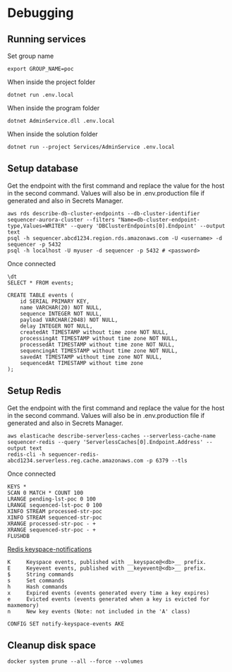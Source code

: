 # Debugging

## Running services

Set group name
```
export GROUP_NAME=poc
```
When inside the project folder
```
dotnet run .env.local
```
When inside the program folder
```
dotnet AdminService.dll .env.local
```
When inside the solution folder
```
dotnet run --project Services/AdminService .env.local
```

## Setup database

Get the endpoint with the first command and replace the value for the host in the second command. Values will also be in .env.production file if generated and also in Secrets Manager.
```
aws rds describe-db-cluster-endpoints --db-cluster-identifier sequencer-aurora-cluster --filters "Name=db-cluster-endpoint-type,Values=WRITER" --query 'DBClusterEndpoints[0].Endpoint' --output text
psql -h sequencer.abcd1234.region.rds.amazonaws.com -U <username> -d sequencer -p 5432
psql -h localhost -U myuser -d sequencer -p 5432 # <password>
```
Once connected
```
\dt
SELECT * FROM events;

CREATE TABLE events (
    id SERIAL PRIMARY KEY,
    name VARCHAR(20) NOT NULL,
    sequence INTEGER NOT NULL,
    payload VARCHAR(2048) NOT NULL,
    delay INTEGER NOT NULL,
    createdAt TIMESTAMP without time zone NOT NULL,
    processingAt TIMESTAMP without time zone NOT NULL,
    processedAt TIMESTAMP without time zone NOT NULL,
    sequencingAt TIMESTAMP without time zone NOT NULL,
    savedAt TIMESTAMP without time zone NOT NULL,
    sequencedAt TIMESTAMP without time zone
);
```

## Setup Redis

Get the endpoint with the first command and replace the value for the host in the second command. Values will also be in .env.production file if generated and also in Secrets Manager.
```
aws elasticache describe-serverless-caches --serverless-cache-name sequencer-redis --query 'ServerlessCaches[0].Endpoint.Address' --output text
redis-cli -h sequencer-redis-abcd1234.serverless.reg.cache.amazonaws.com -p 6379 --tls
```
Once connected
```
KEYS *
SCAN 0 MATCH * COUNT 100
LRANGE pending-lst-poc 0 100
LRANGE sequenced-lst-poc 0 100
XINFO STREAM processed-str-poc
XINFO STREAM sequenced-str-poc
XRANGE processed-str-poc - +
XRANGE sequenced-str-poc - +
FLUSHDB
```

[Redis keyspace-notifications](https://redis.io/docs/manual/keyspace-notifications/)
```
K     Keyspace events, published with __keyspace@<db>__ prefix.
E     Keyevent events, published with __keyevent@<db>__ prefix.
$     String commands
s     Set commands
h     Hash commands
x     Expired events (events generated every time a key expires)
e     Evicted events (events generated when a key is evicted for maxmemory)
n     New key events (Note: not included in the 'A' class)

CONFIG SET notify-keyspace-events AKE
```

## Cleanup disk space

```
docker system prune --all --force --volumes
```